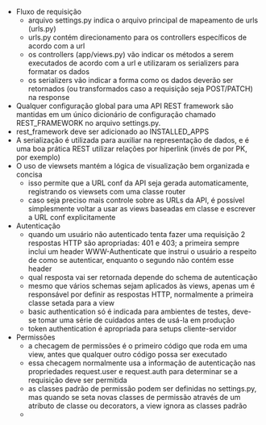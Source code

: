 - Fluxo de requisição
  - arquivo settings.py indica o arquivo principal de mapeamento de urls (urls.py)
  - urls.py contém direcionamento para os controllers específicos de acordo com a url
  - os controllers (app/views.py) vão indicar os métodos a serem executados de acordo com a url e utilizaram os serializers para formatar os dados
  - os serializers vão indicar a forma como os dados deverão ser retornados (ou transformados caso a requisição seja POST/PATCH) na response
- Qualquer configuração global para uma API REST framework são mantidas em um único dicionário de configuração chamado REST_FRAMEWORK no arquivo settings.py.
- rest_framework deve ser adicionado ao INSTALLED_APPS
- A serialização é utilizada para auxiliar na representação de dados, e é uma boa prática REST utilizar relações por hiperlink (invés de por PK, por exemplo)
- O uso de viewsets mantém a lógica de visualização bem organizada e concisa
  - isso permite que a URL conf da API seja gerada automaticamente, registrando os viewsets com uma classe router
  - caso seja preciso mais controle sobre as URLs da API, é possível simplesmente voltar a usar as views baseadas em classe e escrever a URL conf explicitamente
- Autenticação
  - quando um usuário não autenticado tenta fazer uma requisição 2 respostas HTTP são apropriadas: 401 e 403; a primeira sempre inclui um header WWW-Authenticate que instrui o usuário a respeito de como se autenticar, enquanto o segundo não contém esse header
  - qual resposta vai ser retornada depende do schema de autenticação
  - mesmo que vários schemas sejam aplicados às views, apenas um é responsável por definir as respostas HTTP, normalmente a primeira classe setada para a view
  - basic authentication só é indicada para ambientes de testes, deve-se tomar uma série de cuidados antes de usá-la em produção
  - token authentication é apropriada para setups cliente-servidor
- Permissões
  - a checagem de permissões é o primeiro código que roda em uma view, antes que qualquer outro código possa ser executado
  - essa checagem normalmente usa a informação de autenticação nas propriedades request.user e request.auth para determinar se a requisição deve ser permitida
  - as classes padrão de permissão podem ser definidas no settings.py, mas quando se seta novas classes de permissão através de um atributo de classe ou decorators, a view ignora as classes padrão
  - 
